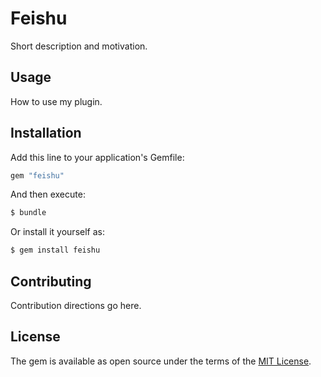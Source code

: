 # Feishu
Short description and motivation.

## Usage
How to use my plugin.

## Installation
Add this line to your application's Gemfile:

```ruby
gem "feishu"
```

And then execute:
```bash
$ bundle
```

Or install it yourself as:
```bash
$ gem install feishu
```

## Contributing
Contribution directions go here.

## License
The gem is available as open source under the terms of the [MIT License](https://opensource.org/licenses/MIT).

